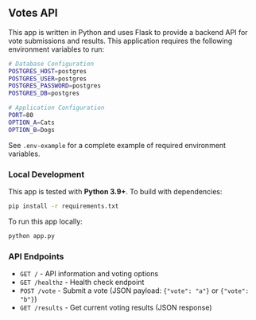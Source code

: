 ## Votes API

This app is written in Python and uses Flask to provide a backend API for vote submissions and results. This application requires the following environment variables to run:

```bash
# Database Configuration
POSTGRES_HOST=postgres
POSTGRES_USER=postgres
POSTGRES_PASSWORD=postgres
POSTGRES_DB=postgres

# Application Configuration
PORT=80
OPTION_A=Cats
OPTION_B=Dogs
```

See `.env-example` for a complete example of required environment variables.

### Local Development

This app is tested with **Python 3.9+**. To build with dependencies:

```bash
pip install -r requirements.txt
```

To run this app locally:

```bash
python app.py
```

### API Endpoints

- `GET /` - API information and voting options
- `GET /healthz` - Health check endpoint
- `POST /vote` - Submit a vote (JSON payload: `{"vote": "a"}` or `{"vote": "b"}`)
- `GET /results` - Get current voting results (JSON response)
